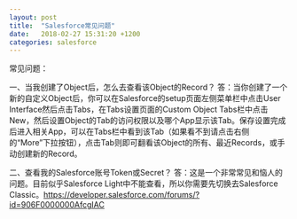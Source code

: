 ```yaml
---
layout: post
title:  "Salesforce常见问题"
date:   2018-02-27 15:31:20 +1200
categories: salesforce
---
```

常见问题：

一、当我创建了Object后，怎么去查看该Object的Record？
    答：当你创建了一个新的自定义Object后，你可以在Salesforce的setup页面左侧菜单栏中点击User Interface然后点击Tabs，在Tabs设置页面的Custom Object Tabs栏中点击New，然后设置Object的Tab的访问权限以及哪个App显示该Tab。保存设置完成后进入相关App，可以在Tabs栏中看到该Tab（如果看不到请点击右侧的“More”下拉按钮），点击Tab则即可翻看该Object的所有、最近Records，或手动创建新的Record。

二、查看我的Salesforce账号Token或Secret？
    答：这是一个非常常见和恼人的问题。目前似乎Salesforce Light中不能查看，所以你需要先切换去Salesforce Classic。https://developer.salesforce.com/forums/?id=906F0000000AfcgIAC